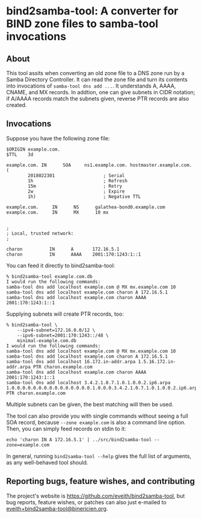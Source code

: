 # bind2samba-tool: A converter for BIND zone files to samba-tool invocations

## About

This tool assits when converting an old zone file to a DNS zone run by a Samba
Directory Controller. It can read the zone file and turn its contents into
invocations of `samba-tool dns add ...`. It understands A, AAAA, CNAME, and MX
records. In addtion, one can give subnets in CIDR notation; if A/AAAA records
match the subnets given, reverse PTR records are also created.

## Invocations

Suppose you have the following zone file:

    $ORIGIN example.com.
    $TTL    3d

    example.com. IN      SOA     ns1.example.com. hostmaster.example.com.
    (
            2018022301                  ; Serial
            1h                          ; Refresh
            15m                         ; Retry
            2w                          ; Expire
            1h)                         ; Negative TTL

    example.com.     IN      NS      galathea-bond0.example.com
    example.com.     IN      MX      10 mx


    ;
    ; Local, trusted network:
    ;

    charon          IN      A       172.16.5.1
    charon          IN      AAAA    2001:170:1243:1::1

You can feed it directly to bind2samba-tool:

    % bind2samba-tool example.com.db
    I would run the following commands:
    samba-tool dns add localhost example.com @ MX mx.example.com 10
    samba-tool dns add localhost example.com charon A 172.16.5.1
    samba-tool dns add localhost example.com charon AAAA 2001:170:1243:1::1

Supplying subnets will create PTR records, too:

    % bind2samba-tool \
        --ipv4-subnet=172.16.0.0/12 \
        --ipv6-subnet=2001:170:1243::/48 \
        minimal-example.com.db
    I would run the following commands:
    samba-tool dns add localhost example.com @ MX mx.example.com 10
    samba-tool dns add localhost example.com charon A 172.16.5.1
    samba-tool dns add localhost 16.172.in-addr.arpa 1.5.16.172.in-addr.arpa PTR charon.example.com
    samba-tool dns add localhost example.com charon AAAA 2001:170:1243:1::1
    samba-tool dns add localhost 3.4.2.1.0.7.1.0.1.0.0.2.ip6.arpa 1.0.0.0.0.0.0.0.0.0.0.0.0.0.0.0.1.0.0.0.3.4.2.1.0.7.1.0.1.0.0.2.ip6.arpa PTR charon.example.com

Multiple subnets can be given, the best matching will then be used. 

The tool can also provide you with single commands without seeing a full SOA
record, because `--zone example.com` is also a command line option. Then, you
can simply feed records on stdin to it:

    echo 'charon IN A 172.16.5.1' | ../src/bind2samba-tool --zone=example.com

In general, running `bind2samba-tool --help` gives the full list of arguments,
as any well-behaved tool should.

## Reporting bugs, feature wishes, and contributing

The project's website is https://github.com/eveith/bind2samba-tool, but
bug reports, feature wishes, or patches can also just e-mailed to
<eveith+bind2samba-tool@binericien.org>.
